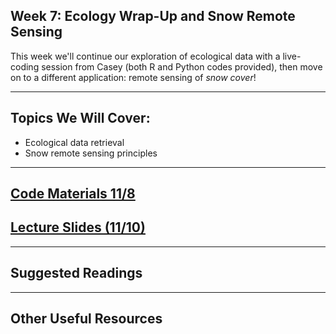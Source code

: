 ## Week 7: Ecology Wrap-Up and Snow Remote Sensing

This week we'll continue our exploration of ecological data with a live-coding session from Casey (both R and Python codes provided), then move on to a different application: remote sensing of _snow cover_!

---------------------------
## Topics We Will Cover:

* Ecological data retrieval
* Snow remote sensing principles

---------------------------
## [Code Materials 11/8](https://github.com/oharac/eds220_ecol_datasets)
## [Lecture Slides (11/10)]() 

---------------------------
## Suggested Readings


----------------------------
## Other Useful Resources



